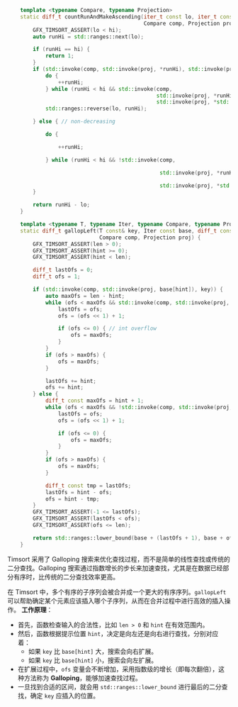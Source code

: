 ```cpp
    template <typename Compare, typename Projection>
    static diff_t countRunAndMakeAscending(iter_t const lo, iter_t const hi,
                                           Compare comp, Projection proj) {
        GFX_TIMSORT_ASSERT(lo < hi);
        auto runHi = std::ranges::next(lo);

        if (runHi == hi) {
            return 1;
        }
        if (std::invoke(comp, std::invoke(proj, *runHi), std::invoke(proj, *lo))) { // decreasing
            do {
                ++runHi;
            } while (runHi < hi && std::invoke(comp,
                                               std::invoke(proj, *runHi),
                                               std::invoke(proj, *std::ranges::prev(runHi))));
            std::ranges::reverse(lo, runHi);

        } else { // non-decreasing

            do {

                ++runHi;

            } while (runHi < hi && !std::invoke(comp,

                                                std::invoke(proj, *runHi),

                                                std::invoke(proj, *std::ranges::prev(runHi))));
        }

        return runHi - lo;
    }
```

```cpp
    template <typename T, typename Iter, typename Compare, typename Projection>
    static diff_t gallopLeft(T const& key, Iter const base, diff_t const len, diff_t const hint,
                             Compare comp, Projection proj) {
        GFX_TIMSORT_ASSERT(len > 0);
        GFX_TIMSORT_ASSERT(hint >= 0);
        GFX_TIMSORT_ASSERT(hint < len);

        diff_t lastOfs = 0;
        diff_t ofs = 1;

        if (std::invoke(comp, std::invoke(proj, base[hint]), key)) {
            auto maxOfs = len - hint;
            while (ofs < maxOfs && std::invoke(comp, std::invoke(proj, base[hint + ofs]), key)) {
                lastOfs = ofs;
                ofs = (ofs << 1) + 1;

                if (ofs <= 0) { // int overflow
                    ofs = maxOfs;
                }
            }
            if (ofs > maxOfs) {
                ofs = maxOfs;
            }

            lastOfs += hint;
            ofs += hint;
        } else {
            diff_t const maxOfs = hint + 1;
            while (ofs < maxOfs && !std::invoke(comp, std::invoke(proj, base[hint - ofs]), key)) {
                lastOfs = ofs;
                ofs = (ofs << 1) + 1;

                if (ofs <= 0) {
                    ofs = maxOfs;
                }
            }
            if (ofs > maxOfs) {
                ofs = maxOfs;
            }

            diff_t const tmp = lastOfs;
            lastOfs = hint - ofs;
            ofs = hint - tmp;
        }
        GFX_TIMSORT_ASSERT(-1 <= lastOfs);
        GFX_TIMSORT_ASSERT(lastOfs < ofs);
        GFX_TIMSORT_ASSERT(ofs <= len);

        return std::ranges::lower_bound(base + (lastOfs + 1), base + ofs, key, comp, proj) - base;
    }
```

Timsort 采用了 Galloping 搜索来优化查找过程，而不是简单的线性查找或传统的二分查找。Galloping 搜索通过指数增长的步长来加速查找，尤其是在数据已经部分有序时，比传统的二分查找效率更高。

在 Timsort 中，多个有序的子序列会被合并成一个更大的有序序列。`gallopLeft` 可以帮助确定某个元素应该插入哪个子序列，从而在合并过程中进行高效的插入操作。
**工作原理**：

- 首先，函数检查输入的合法性，比如 `len > 0` 和 `hint` 在有效范围内。
- 然后，函数根据提示位置 `hint`，决定是向左还是向右进行查找，分别对应着：
    - 如果 `key` 比 `base[hint]` 大，搜索会向右扩展。
    - 如果 `key` 比 `base[hint]` 小，搜索会向左扩展。
- 在扩展过程中，`ofs` 变量会不断增加，采用指数级的增长（即每次翻倍），这种方法称为 **Galloping**，能够加速查找过程。
- 一旦找到合适的区间，就会用 `std::ranges::lower_bound` 进行最后的二分查找，确定 `key` 应插入的位置。
